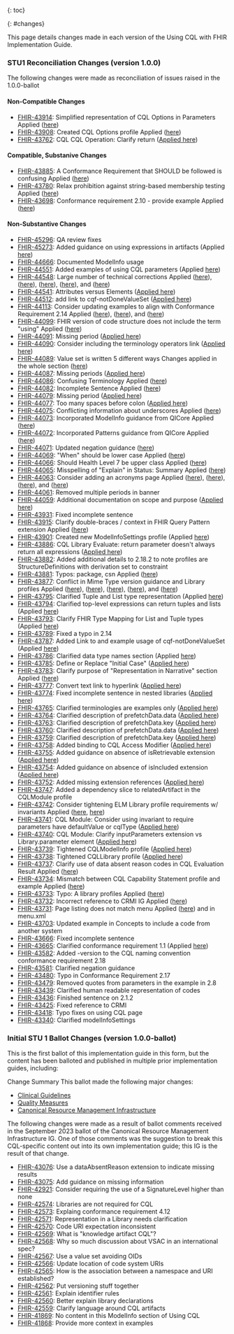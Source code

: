 {: toc}

{: #changes}

This page details changes made in each version of the Using CQL with FHIR Implementation Guide.
### STU1 Reconciliation Changes (version 1.0.0)

The following changes were made as reconciliation of issues raised in the 1.0.0-ballot

#### Non-Compatible Changes

* [FHIR-43914](https://jira.hl7.org/browse/FHIR-43914): Simplified representation of CQL Options in Parameters Applied ([here](using-elm.html#specifying-translator-options))
* [FHIR-43908](https://jira.hl7.org/browse/FHIR-43908): Created CQL Options profile Applied ([here](StructureDefinition-cql-options.html))
* [FHIR-43762](https://jira.hl7.org/browse/FHIR-43762): CQL CQL Operation: Clarify return ([Applied here](OperationDefinition-cql-cql.html))

#### Compatible, Substanive Changes

* [FHIR-43885](https://jira.hl7.org/browse/FHIR-43885): A Conformance Requirement that SHOULD be followed is confusing Applied ([here](using-elm.html#elm-suitability))
* [FHIR-43780](https://jira.hl7.org/browse/FHIR-43780): Relax prohibition against string-based membership testing Applied ([here](using-cql.html#conformance-requirement-2-10))
* [FHIR-43698](https://jira.hl7.org/browse/FHIR-43698): Conformance requirement 2.10 - provide example Applied ([here](using-cql.html#conformance-requirement-2-10))

#### Non-Substantive Changes

* [FHIR-45296](https://jira.hl7.org/browse/FHIR-45296): QA review fixes
* [FHIR-45273](https://jira.hl7.org/browse/FHIR-45273): Added guidance on using expressions in artifacts (Applied [here](conformance.html#using-expressions))
* [FHIR-44666](https://jira.hl7.org/browse/FHIR-44666): Documented ModelInfo usage
* [FHIR-44551](https://jira.hl7.org/browse/FHIR-44551): Added examples of using CQL parameters (Applied [here](operations.html#examples))
* [FHIR-44548](https://jira.hl7.org/browse/FHIR-44548): Large number of technical corrections Applied ([here](using-cql.html#conformance-requirement-2-2)), ([here](using-cql.html#element-names)), ([here](conformance.html#conformance-requirement-4-4)), ([here](profiles.html)), and ([here](extensions.html))
* [FHIR-44541](https://jira.hl7.org/browse/FHIR-44541): Attributes versus Elements ([Applied here](using-cql.html#conformance-requirement-2-15))
* [FHIR-44512](https://jira.hl7.org/browse/FHIR-44512): add link to cqf-notDoneValueSet ([Applied here](patterns.html#negation-rationale))
* [FHIR-44113](https://jira.hl7.org/browse/FHIR-44113): Consider updating examples to align with Conformance Requirement 2.14 Applied ([here](patterns.html#presence)), ([here](patterns.html#absence)), and ([here](patterns.html#negation-rationale))
* [FHIR-44099](https://jira.hl7.org/browse/FHIR-44099): FHIR version of code structure does not include the term "using" Applied ([here](using-cql.html#code-representation-in-narrative))
* [FHIR-44091](https://jira.hl7.org/browse/FHIR-44091): Missing period ([Applied here](using-cql.html#conformance-requirement-2-10))
* [FHIR-44090](https://jira.hl7.org/browse/FHIR-44090): Consider including the terminology operators link ([Applied here](using-cql.html#conformance-requirement-2-9))
* [FHIR-44089](https://jira.hl7.org/browse/FHIR-44089): Value set is written 5 different ways Changes applied in the whole section ([here](using-cql.html#value-sets))
* [FHIR-44087](https://jira.hl7.org/browse/FHIR-44087): Missing periods ([Applied here](using-cql.html#conformance-requirement-2-6))
* [FHIR-44086](https://jira.hl7.org/browse/FHIR-44086): Confusing Terminology Applied ([here](using-cql.html#data-model))
* [FHIR-44082](https://jira.hl7.org/browse/FHIR-44082): Incomplete Sentence Applied ([here](using-cql.html#conformance-requirement-2-3))
* [FHIR-44079](https://jira.hl7.org/browse/FHIR-44079): Missing period ([Applied here](using-cql.html#conformance-requirement-2-2))
* [FHIR-44077](https://jira.hl7.org/browse/FHIR-44077): Too many spaces before colon ([Applied here](using-cql.html#conformance-requirement-2-2))
* [FHIR-44075](https://jira.hl7.org/browse/FHIR-44075): Conflicting information about underscores Applied ([here](using-cql.html#conformance-requirement-2-1))
* [FHIR-44073](https://jira.hl7.org/browse/FHIR-44073): Incorporated ModelInfo guidance from QICore Applied ([here](using-modelinfo.html))
* [FHIR-44072](https://jira.hl7.org/browse/FHIR-44072): Incorporated Patterns guidance from QICore Applied ([here](patterns.html))
* [FHIR-44071](https://jira.hl7.org/browse/FHIR-44071): Updated negation guidance ([here](patterns.html))
* [FHIR-44069](https://jira.hl7.org/browse/FHIR-44069): "When" should be lower case Applied ([here](using-cql.html#libraries))
* [FHIR-44066](https://jira.hl7.org/browse/FHIR-44066): Should Health Level 7 be upper class Applied ([here](index.html#references))
* [FHIR-44065](https://jira.hl7.org/browse/FHIR-44065): Misspelling of "Explain" in Status: Summary Applied ([here](changes.html))
* [FHIR-44063](https://jira.hl7.org/browse/FHIR-44063): Consider adding an acronyms page Applied ([here](using-cql.html)), ([here](index.html)), ([here](profiles.html)), and ([here](extensions.html))
* [FHIR-44061](https://jira.hl7.org/browse/FHIR-44061): Removed multiple periods in banner
* [FHIR-44059](https://jira.hl7.org/browse/FHIR-44059): Additional documentation on scope and purpose ([Applied here](index.html#summary))
* [FHIR-43931](https://jira.hl7.org/browse/FHIR-44059): Fixed incomplete sentence
* [FHIR-43915](https://jira.hl7.org/browse/FHIR-43915): Clarify double-braces / context in FHIR Query Pattern extension Applied ([here](extensions.html#cql-related-extensions))
* [FHIR-43901](https://jira.hl7.org/browse/FHIR-43901): Created new ModelInfoSettings profile (Applied [here](StructureDefinition-cql-modelinfosettings.html))
* [FHIR-43886](https://jira.hl7.org/browse/FHIR-43886): CQL Library Evaluate: return parameter doesn't always return all expressions ([Applied here](OperationDefinition-cql-library-evaluate.html))
* [FHIR-43882](https://jira.hl7.org/browse/FHIR-43882): Added additional details to 2.18.2 to note profiles are StructureDefinitions with derivation set to constraint
* [FHIR-43881](https://jira.hl7.org/browse/FHIR-43881): Typos: package, csn Applied ([here](using-elm.html#conformance-requirement-5-1))
* [FHIR-43877](https://jira.hl7.org/browse/FHIR-43877): Conflict in Mime Type version guidance and Library profiles Applied ([here](Library-ANCCohort.html)), ([here](Library-ELMExample.html)), ([here](StructureDefinition-elm-json-library.html)), ([here](StructureDefinition-elm-xml-library.html)), and ([here](CapabilityStatement-cql-evaluation-service.html))
* [FHIR-43795](https://jira.hl7.org/browse/FHIR-43795): Clarified Tuple and List type representation (Applied [here](conformance.html#fhir-type-mapping))
* [FHIR-43794](https://jira.hl7.org/browse/FHIR-43794): Clarified top-level expressions can return tuples and lists (Applied [here](conformance.html#fhir-type-mapping))
* [FHIR-43793](https://jira.hl7.org/browse/FHIR-43793): Clarify FHIR Type Mapping for List and Tuple types (Applied [here](conformance.html#fhir-type-mapping))
* [FHIR-43789](https://jira.hl7.org/browse/FHIR-43789): Fixed a typo in 2.14
* [FHIR-43787](https://jira.hl7.org/browse/FHIR-43787): Added Link to and example usage of cqf-notDoneValueSet (Applied [here](patterns.html#negation-rationale))
* [FHIR-43786](https://jira.hl7.org/browse/FHIR-43786): Clarified data type names section (Applied [here](using-cql.html#data-type-names))
* [FHIR-43785](https://jira.hl7.org/browse/FHIR-43785): Define or Replace "Initial Case" ([Applied here](using-cql.html#conformance-requirement-2-13))
* [FHIR-43783](https://jira.hl7.org/browse/FHIR-43783): Clarify purpose of "Representation in Narrative" section Applied ([here](using-cql.html#valueset-representation-in-narrative))
* [FHIR-43777](https://jira.hl7.org/browse/FHIR-43777): Convert text link to hyperlink ([Applied here](using-cql.html#conformance-requirement-2-9))
* [FHIR-43774](https://jira.hl7.org/browse/FHIR-43774): Fixed incomplete sentence in nested libraries ([Applied here](using-cql.html#nested-libraries))
* [FHIR-43765](https://jira.hl7.org/browse/FHIR-43765): Clarified terminologies are examples only ([Applied here](terminology.html))
* [FHIR-43764](https://jira.hl7.org/browse/FHIR-43764): Clarified description of prefetchData.data ([Applied here](OperationDefinition-cql-library-evaluate.html))
* [FHIR-43763](https://jira.hl7.org/browse/FHIR-43763): Clarified description of prefetchData.key ([Applied here](OperationDefinition-cql-library-evaluate.html))
* [FHIR-43760](https://jira.hl7.org/browse/FHIR-43760): Clarified description of prefetchData.data ([Applied here](OperationDefinition-cql-cql.html))
* [FHIR-43759](https://jira.hl7.org/browse/FHIR-43759): Clarified description of prefetchData.key ([Applied here](OperationDefinition-cql-cql.html))
* [FHIR-43758](https://jira.hl7.org/browse/FHIR-43758): Added binding to CQL Access Modifier ([Applied here](extensions.html))
* [FHIR-43755](https://jira.hl7.org/browse/FHIR-43755): Added guidance on absence of isRetrievable extension ([Applied here](extensions.html))
* [FHIR-43754](https://jira.hl7.org/browse/FHIR-43754): Added guidance on absence of isIncluded extension ([Applied here](extensions.html))
* [FHIR-43752](https://jira.hl7.org/browse/FHIR-43752): Added missing extension references ([Applied here](extensions.html))
* [FHIR-43747](https://jira.hl7.org/browse/FHIR-43747): Added a dependency slice to relatedArtifact in the CQLModule profile
* [FHIR-43742](https://jira.hl7.org/browse/FHIR-43742): Consider tightening ELM Library profile requirements w/ invariants Applied ([here](StructureDefinition-elm-json-library.html), [here](StructureDefinition-elm-xml-library.html))
* [FHIR-43741](https://jira.hl7.org/browse/FHIR-43741): CQL Module: Consider using invariant to require parameters have defaultValue or cqlType ([Applied here](StructureDefinition-cql-module-definitions.html))
* [FHIR-43740](https://jira.hl7.org/browse/FHIR-43740): CQL Module: Clarify inputParameters extension vs Library.parameter element ([Applied here](StructureDefinition-cql-module-definitions.html))
* [FHIR-43739](https://jira.hl7.org/browse/FHIR-43739): Tightened CQLModelInfo profile ([Applied here](StructureDefinition-cql-modelinfo.html))
* [FHIR-43738](https://jira.hl7.org/browse/FHIR-43738): Tightened CQLLibrary profile ([Applied here](StructureDefinition-cql-library.html))
* [FHIR-43737](https://jira.hl7.org/browse/FHIR-43737): Clarify use of data absent reason codes in CQL Evaluation Result Applied ([here](StructureDefinition-cql-evaluationresult.html))
* [FHIR-43734](https://jira.hl7.org/browse/FHIR-43734): Mismatch between CQL Capability Statement profile and example Applied ([here](StructureDefinition-cql-capabilitystatement.html))
* [FHIR-43733](https://jira.hl7.org/browse/FHIR-43733): Typo: A library profiles Applied ([here](profiles.html#profiles))
* [FHIR-43732](https://jira.hl7.org/browse/FHIR-43732): Incorrect reference to CRMI IG Applied ([here](conformance.html#conformance-requirement-4-7))
* [FHIR-43731](https://jira.hl7.org/browse/FHIR-43731): Page listing does not match menu Applied ([here](index.html#how-to-read-this-guide)) and in menu.xml
* [FHIR-43703](https://jira.hl7.org/browse/FHIR-43703): Updated example in Concepts to include a code from another system
* [FHIR-43666](https://jira.hl7.org/browse/FHIR-43666): Fixed incomplete sentence
* [FHIR-43665](https://jira.hl7.org/browse/FHIR-43665): Clarified conformance requirement 1.1 (Applied [here](conformance.html#conformance-requirement-4-7))
* [FHIR-43582](https://jira.hl7.org/browse/FHIR-43582): Added -version to the CQL naming convention conformance requirement 2.18
* [FHIR-43581](https://jira.hl7.org/browse/FHIR-43581): Clarified negation guidance
* [FHIR-43480](https://jira.hl7.org/browse/FHIR-43480): Typo in Conformance Requirement 2.17
* [FHIR-43479](https://jira.hl7.org/browse/FHIR-43479): Removed quotes from parameters in the example in 2.8
* [FHIR-43439](https://jira.hl7.org/browse/FHIR-43439): Clarified human readable representation of codes
* [FHIR-43436](https://jira.hl7.org/browse/FHIR-43436): Finished sentence on 2.1.2 
* [FHIR-43425](https://jira.hl7.org/browse/FHIR-43425): Fixed reference to CRMI
* [FHIR-43418](https://jira.hl7.org/browse/FHIR-43418): Typo fixes on using CQL page
* [FHIR-43340](https://jira.hl7.org/browse/FHIR-43340): Clarified modelInfoSettings

### Initial STU 1 Ballot Changes (version 1.0.0-ballot)

This is the first ballot of this implementation guide in this form, but the content has been balloted and published in multiple prior implementation guides, including:

Change Summary
This ballot made the following major changes:

* [Clinical Guidelines](http://hl7.org/fhir/uv/cpg/libraries.html)
* [Quality Measures](https://hl7.org/fhir/us/cqfmeasures/using-cql.html)
* [Canonical Resource Management Infrastructure](http://hl7.org/fhir/uv/crmi/2023Sep/using-cql.html)

The following changes were made as a result of ballot comments received in the September 2023 ballot of the Canonical Resource Management Infrastructure IG. One of those comments was the suggestion to break this CQL-specific content out into its own implementation guide; this IG is the result of that change.

* [FHIR-43076](https://jira.hl7.org/browse/FHIR-43076): Use a dataAbsentReason extension to indicate missing results
* [FHIR-43075](https://jira.hl7.org/browse/FHIR-43075): Add guidance on missing information
* [FHIR-42921](https://jira.hl7.org/browse/FHIR-42921): Consider requiring the use of a SignatureLevel higher than none
* [FHIR-42574](https://jira.hl7.org/browse/FHIR-42574): Libraries are not required for CQL
* [FHIR-42573](https://jira.hl7.org/browse/FHIR-42573): Explaing conformance requirement 4.12
* [FHIR-42571](https://jira.hl7.org/browse/FHIR-42571): Representation in a Library needs clarification
* [FHIR-42570](https://jira.hl7.org/browse/FHIR-42570): Code URI expectation inconsistent
* [FHIR-42569](https://jira.hl7.org/browse/FHIR-42569): What is "knowledge artifact CQL"?
* [FHIR-42568](https://jira.hl7.org/browse/FHIR-42568): Why so much discussion about VSAC in an international spec?
* [FHIR-42567](https://jira.hl7.org/browse/FHIR-42567): Use a value set avoiding OIDs
* [FHIR-42566](https://jira.hl7.org/browse/FHIR-42566): Update location of code system URIs
* [FHIR-42565](https://jira.hl7.org/browse/FHIR-42565): How is the association between a namespace and URI established?
* [FHIR-42562](https://jira.hl7.org/browse/FHIR-42562): Put versioning stuff together
* [FHIR-42561](https://jira.hl7.org/browse/FHIR-42561): Explain identifier rules
* [FHIR-42560](https://jira.hl7.org/browse/FHIR-42560): Better explain library declarations
* [FHIR-42559](https://jira.hl7.org/browse/FHIR-42559): Clarify language around CQL artifacts
* [FHIR-41869](https://jira.hl7.org/browse/FHIR-41869): No content in this ModelInfo section of Using CQL
* [FHIR-41868](https://jira.hl7.org/browse/FHIR-41868): Provide more context in examples
